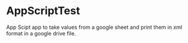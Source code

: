 # AppScriptTest

App Scipt app to take values from a google sheet and print them in xml format in a google drive file.
